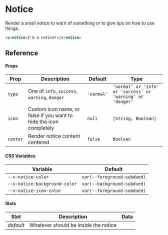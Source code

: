 # Notice

Render a small notice to warn of something or to give tips on how to use things.

```html
<v-notice>I'm a notice!</v-notice>
```

## Reference

#### Props

| Prop     | Description                                                        | Default    | Type                                                       |
| -------- | ------------------------------------------------------------------ | ---------- | ---------------------------------------------------------- |
| `type`   | One of `info`, `success`, `warning`, `danger`                      | `'normal'` | `'normal' or 'info' or 'success' or 'warning' or 'danger'` |
| `icon`   | Custom icon name, or false if you want to hide the icon completely | `null`     | `[String, Boolean]`                                        |
| `center` | Render notice content centered                                     | `false`    | `Boolean`                                                  |

#### CSS Variables

| Variable                      | Default                     |
| ----------------------------- | --------------------------- |
| `--v-notice-color`            | `var(--foreground-subdued)` |
| `--v-notice-background-color` | `var(--background-subdued)` |
| `--v-notice-icon-color`       | `var(--foreground-subdued)` |

#### Slots

| Slot      | Description                          | Data |
| --------- | ------------------------------------ | ---- |
| _default_ | Whatever should be inside the notice |      |
